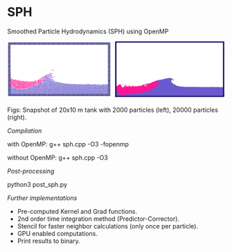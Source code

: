 # SPH
Smoothed Particle Hydrodynamics (SPH) using OpenMP

![](sph_coarse_dense.png)

Figs: Snapshot of 20x10 m tank with 2000 particles (left), 20000 particles (right).



*Compilation*

with OpenMP: g++ sph.cpp -O3 -fopenmp

without OpenMP: g++ sph.cpp -O3



*Post-processing*

python3 post_sph.py



*Further implementations*

- Pre-computed Kernel and Grad functions.
- 2nd order time integration method (Predictor-Corrector).
- Stencil for faster neighbor calculations (only once per particle).
- GPU enabled computations.
- Print results to binary.
